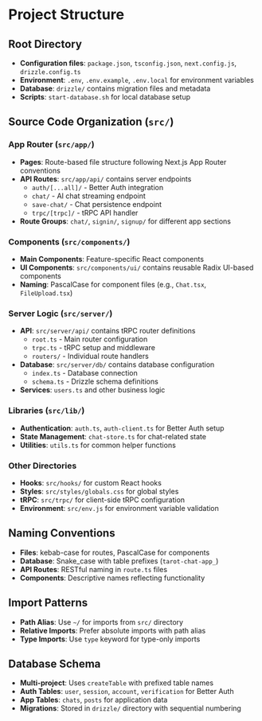 # Project Structure

## Root Directory
- **Configuration files**: `package.json`, `tsconfig.json`, `next.config.js`, `drizzle.config.ts`
- **Environment**: `.env`, `.env.example`, `.env.local` for environment variables
- **Database**: `drizzle/` contains migration files and metadata
- **Scripts**: `start-database.sh` for local database setup

## Source Code Organization (`src/`)

### App Router (`src/app/`)
- **Pages**: Route-based file structure following Next.js App Router conventions
- **API Routes**: `src/app/api/` contains server endpoints
  - `auth/[...all]/` - Better Auth integration
  - `chat/` - AI chat streaming endpoint
  - `save-chat/` - Chat persistence endpoint
  - `trpc/[trpc]/` - tRPC API handler
- **Route Groups**: `chat/`, `signin/`, `signup/` for different app sections

### Components (`src/components/`)
- **Main Components**: Feature-specific React components
- **UI Components**: `src/components/ui/` contains reusable Radix UI-based components
- **Naming**: PascalCase for component files (e.g., `Chat.tsx`, `FileUpload.tsx`)

### Server Logic (`src/server/`)
- **API**: `src/server/api/` contains tRPC router definitions
  - `root.ts` - Main router configuration
  - `trpc.ts` - tRPC setup and middleware
  - `routers/` - Individual route handlers
- **Database**: `src/server/db/` contains database configuration
  - `index.ts` - Database connection
  - `schema.ts` - Drizzle schema definitions
- **Services**: `users.ts` and other business logic

### Libraries (`src/lib/`)
- **Authentication**: `auth.ts`, `auth-client.ts` for Better Auth setup
- **State Management**: `chat-store.ts` for chat-related state
- **Utilities**: `utils.ts` for common helper functions

### Other Directories
- **Hooks**: `src/hooks/` for custom React hooks
- **Styles**: `src/styles/globals.css` for global styles
- **tRPC**: `src/trpc/` for client-side tRPC configuration
- **Environment**: `src/env.js` for environment variable validation

## Naming Conventions
- **Files**: kebab-case for routes, PascalCase for components
- **Database**: Snake_case with table prefixes (`tarot-chat-app_`)
- **API Routes**: RESTful naming in `route.ts` files
- **Components**: Descriptive names reflecting functionality

## Import Patterns
- **Path Alias**: Use `~/` for imports from `src/` directory
- **Relative Imports**: Prefer absolute imports with path alias
- **Type Imports**: Use `type` keyword for type-only imports

## Database Schema
- **Multi-project**: Uses `createTable` with prefixed table names
- **Auth Tables**: `user`, `session`, `account`, `verification` for Better Auth
- **App Tables**: `chats`, `posts` for application data
- **Migrations**: Stored in `drizzle/` directory with sequential numbering